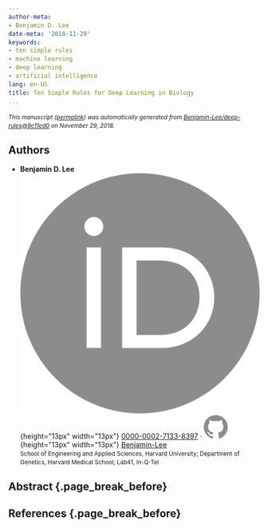 ```yaml
---
author-meta:
- Benjamin D. Lee
date-meta: '2018-11-29'
keywords:
- ten simple rules
- machine learning
- deep learning
- artificial intelligence
lang: en-US
title: Ten Simple Rules for Deep Learning in Biology
...
```







<small><em>
This manuscript
([permalink](https://Benjamin-Lee.github.io/deep-rules/v/9c11ed096d0f1961b33d8aa0b2dfa64704b95d9e/))
was automatically generated
from [Benjamin-Lee/deep-rules@9c11ed0](https://github.com/Benjamin-Lee/deep-rules/tree/9c11ed096d0f1961b33d8aa0b2dfa64704b95d9e)
on November 29, 2018.
</em></small>

## Authors



+ **Benjamin D. Lee**<br>
    ![ORCID icon](images/orcid.svg){height="13px" width="13px"}
    [0000-0002-7133-8397](https://orcid.org/0000-0002-7133-8397)
    · ![GitHub icon](images/github.svg){height="13px" width="13px"}
    [Benjamin-Lee](https://github.com/Benjamin-Lee)<br>
  <small>
     School of Engineering and Applied Sciences, Harvard University; Department of Genetics, Harvard Medical School; Lab41, In-Q-Tel
  </small>



## Abstract {.page_break_before}




## References {.page_break_before}

<!-- Explicitly insert bibliography here -->
<div id="refs"></div>
